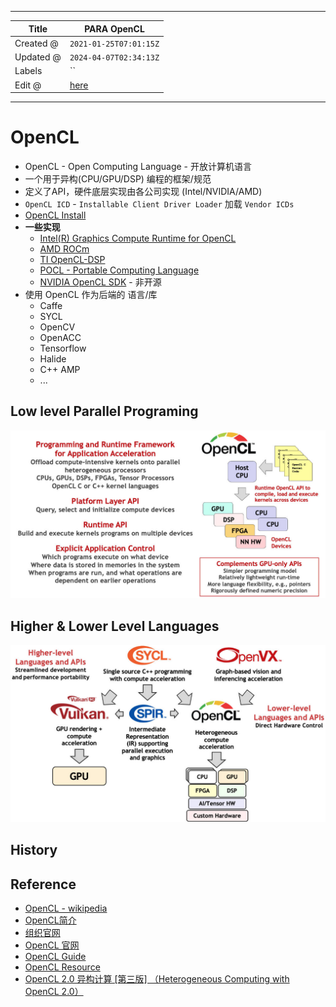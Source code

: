 -----

| Title     | PARA OpenCL                                       |
| --------- | ------------------------------------------------- |
| Created @ | `2021-01-25T07:01:15Z`                            |
| Updated @ | `2024-04-07T02:34:13Z`                            |
| Labels    | \`\`                                              |
| Edit @    | [here](https://github.com/junxnone/opt/issues/33) |

-----

# OpenCL

  - OpenCL - Open Computing Language - 开放计算机语言
  - 一个用于异构(CPU/GPU/DSP) 编程的框架/规范
  - 定义了API，硬件底层实现由各公司实现 (Intel/NVIDIA/AMD)
  - `OpenCL ICD` - `Installable Client Driver Loader` 加载 `Vendor ICDs`
  - [OpenCL Install](/OpenCL_Install)
  - **一些实现**
      - [Intel(R) Graphics Compute Runtime for
        OpenCL](https://github.com/intel/compute-runtime)
      - [AMD ROCm](https://rocmdocs.amd.com/en/latest/)
      - [TI
        OpenCL-DSP](https://downloads.ti.com/mctools/esd/docs/opencl/index.html)
      - [POCL - Portable Computing Language](http://portablecl.org/)
      - [NVIDIA OpenCL SDK](https://developer.nvidia.com/opencl) - 非开源
  - 使用 OpenCL 作为后端的 语言/库
      - Caffe
      - SYCL
      - OpenCV
      - OpenACC
      - Tensorflow
      - Halide
      - C++ AMP
      - ...

## Low level Parallel Programing

![image](media/cc63fc52eeafbfa2908014b4ab57a8f0b938045a.png)

## Higher & Lower Level Languages

![image](media/fb5d4d5eac006030633789db2f765aa939a6e5d0.png)

## History

## Reference

  - [OpenCL - wikipedia](https://en.wikipedia.org/wiki/OpenCL)
  - [OpenCL简介](https://blog.csdn.net/XianBT/article/details/18914273)
  - [组织官网](http://www.khronos.org/)
  - [OpenCL 官网](https://www.khronos.org/opencl/)
  - [OpenCL Guide](https://github.com/KhronosGroup/OpenCL-Guide)
  - [OpenCL Resource](https://www.khronos.org/opencl/resources)
  - [OpenCL 2.0 异构计算 \[第三版\] （Heterogeneous Computing with
    OpenCL 2.0）](https://www.bookstack.cn/books/Heterogeneous-Computing-with-OpenCL-2.0)
